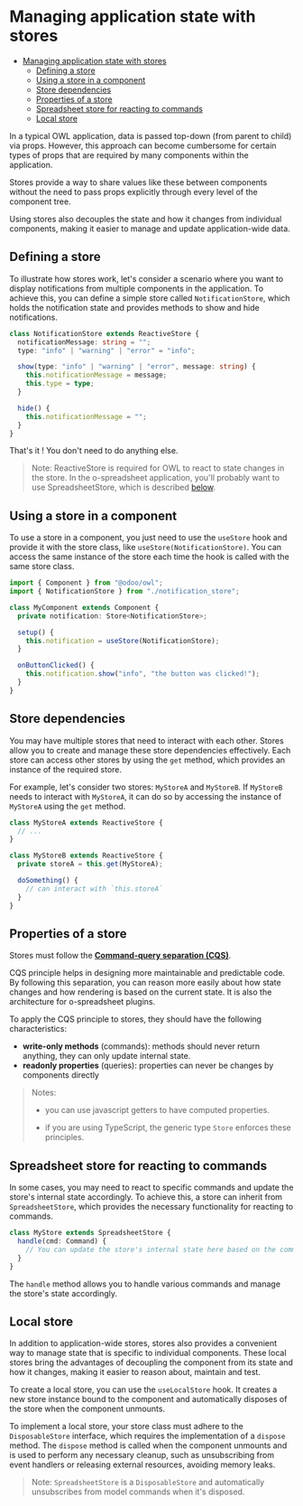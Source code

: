 # Managing application state with stores

- [Managing application state with stores](#managing-application-state-with-stores)
  - [Defining a store](#defining-a-store)
  - [Using a store in a component](#using-a-store-in-a-component)
  - [Store dependencies](#store-dependencies)
  - [Properties of a store](#properties-of-a-store)
  - [Spreadsheet store for reacting to commands](#spreadsheet-store-for-reacting-to-commands)
  - [Local store](#local-store)

In a typical OWL application, data is passed top-down (from parent to child) via props. However, this approach can become cumbersome for certain types of props that are required by many components within the application.

Stores provide a way to share values like these between components without the need to pass props explicitly through every level of the component tree.

Using stores also decouples the state and how it changes from individual components, making it easier to manage and update application-wide data.

## Defining a store

To illustrate how stores work, let's consider a scenario where you want to display notifications from multiple components in the application. To achieve this, you can define a simple store called `NotificationStore`, which holds the notification state and provides methods to show and hide notifications.

```ts
class NotificationStore extends ReactiveStore {
  notificationMessage: string = "";
  type: "info" | "warning" | "error" = "info";

  show(type: "info" | "warning" | "error", message: string) {
    this.notificationMessage = message;
    this.type = type;
  }

  hide() {
    this.notificationMessage = "";
  }
}
```

That's it ! You don't need to do anything else.

> Note: ReactiveStore is required for OWL to react to state changes in the store. In the o-spreadsheet application, you'll probably want to use SpreadsheetStore, which is described [below](#spreadsheet-store-for-reacting-to-commands).

## Using a store in a component

To use a store in a component, you just need to use the `useStore` hook and provide it with the store class, like `useStore(NotificationStore)`. You can access the same instance of the store each time the hook is called with the same store class.

```ts
import { Component } from "@odoo/owl";
import { NotificationStore } from "./notification_store";

class MyComponent extends Component {
  private notification: Store<NotificationStore>;

  setup() {
    this.notification = useStore(NotificationStore);
  }

  onButtonClicked() {
    this.notification.show("info", "the button was clicked!");
  }
}
```

## Store dependencies

You may have multiple stores that need to interact with each other. Stores allow you to create and manage these store dependencies effectively. Each store can access other stores by using the `get` method, which provides an instance of the required store.

For example, let's consider two stores: `MyStoreA` and `MyStoreB`. If `MyStoreB` needs to interact with `MyStoreA`, it can do so by accessing the instance of `MyStoreA` using the `get` method.

```ts
class MyStoreA extends ReactiveStore {
  // ...
}

class MyStoreB extends ReactiveStore {
  private storeA = this.get(MyStoreA);

  doSomething() {
    // can interact with `this.storeA`
  }
}
```

## Properties of a store

Stores must follow the **[Command-query separation (CQS)](https://en.wikipedia.org/wiki/Command%E2%80%93query_separation)**.

CQS principle helps in designing more maintainable and predictable code. By following this separation, you can reason more easily about how state changes and how rendering is based on the current state. It is also the architecture for o-spreadsheet plugins.

To apply the CQS principle to stores, they should have the following characteristics:

- **write-only methods** (commands): methods should never return anything, they can only update internal state.
- **readonly properties** (queries): properties can never be changes by components directly

> Notes:
>
> - you can use javascript getters to have computed properties.
>
> - if you are using TypeScript, the generic type `Store` enforces these principles.

## Spreadsheet store for reacting to commands

In some cases, you may need to react to specific commands and update the store's internal state accordingly. To achieve this, a store can inherit from `SpreadsheetStore`, which provides the necessary functionality for reacting to commands.

```ts
class MyStore extends SpreadsheetStore {
  handle(cmd: Command) {
    // You can update the store's internal state here based on the command received.
  }
}
```

The `handle` method allows you to handle various commands and manage the store's state accordingly.

## Local store

In addition to application-wide stores, stores also provides a convenient way to manage state that is specific to individual components. These local stores bring the advantages of decoupling the component from its state and how it changes, making it easier to reason about, maintain and test.

To create a local store, you can use the `useLocalStore` hook. It creates a new store instance bound to the component and automatically disposes of the store when the component unmounts.

To implement a local store, your store class must adhere to the `DisposableStore` interface, which requires the implementation of a `dispose` method. The `dispose` method is called when the component unmounts and is used to perform any necessary cleanup, such as unsubscribing from event handlers or releasing external resources, avoiding memory leaks.

> Note: `SpreadsheetStore` is a `DisposableStore` and automatically unsubscribes from model commands when it's disposed.

